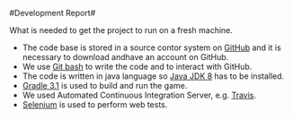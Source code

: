 #Development Report#

What is needed to get the project to run on a fresh machine.

* The code base is stored in a source contor system on [GitHub](http://github.com/) and it is necessary to download andhave an account on GitHub.
* We use [Git bash](https://git-scm.com/downloads) to write the code and to interact with GitHub.
* The code is written in java language so [Java JDK 8](http://www.oracle.com/technetwork/java/javase/downloads/jdk8-downloads-2133151.html) has to be installed.
* [Gradle 3.1](https://gradle.org/gradle-download/) is used to build and run the game.
* We used Automated Continuous Integration Server, e.g. [Travis](https://github.com/travis-ci/travis.rb).
* [Selenium](http://docs.seleniumhq.org/) is used to perform web tests.

